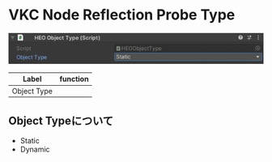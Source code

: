 # VKC Node Reflection Probe Type
![HEOObjectType](img/HEOObjectType.jpg)

| Label | function |
| ---- | ---- |
| Object Type | |

## Object Typeについて
- Static
- Dynamic